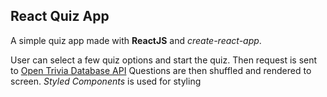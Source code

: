 ## React Quiz App

A simple quiz app made with **ReactJS** and *create-react-app*.

User can select a few quiz options and start the quiz. Then request is sent to [Open Trivia Database API](https://opentdb.com/)
Questions are then shuffled and rendered to screen. *Styled Components* is used for styling
